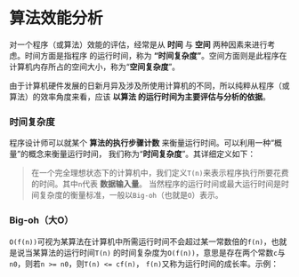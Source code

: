 算法效能分析
===================================================
对一个程序（或算法）效能的评估，经常是从 **时间** 与 **空间** 两种因素来进行考虑。时间方面是指程序
的运行时间，称为 **“时间复杂度”**。空间方面则是此程序在计算机内存所占的空间大小，称为“**空间复杂度**”。

由于计算机硬件发展的日新月异及涉及所使用计算机的不同，所以纯粹从程序（或算法）的效率角度来看，应该 **以算法
的运行时间为主要评估与分析的依据**。

### 时间复杂度
程序设计师可以就某个 **算法的执行步骤计数** 来衡量运行时间。可以利用一种“概量”的概念来衡量运行时间，
我们称为“**时间复杂度**”。其详细定义如下：
> 在一个完全理想状态下的计算机中，我们定义`T(n)`来表示程序执行所要花费的时间。其中`n`代表 **数据输入量**。
> 当然程序的运行时间或最大运行时间是时间复杂度的衡量标准，一般以`Big-oh`（也就是`O`）表示。

### Big-oh（大O）
`O(f(n))`可视为某算法在计算机中所需运行时间不会超过某一常数倍的`f(n)`，也就是说当某算法的运行时间`T(n)`
的时间复杂度为`O(f(n))`，意思是存在两个常数`c`与`n0`，则若`n >= n0`，则`T(n) <= cf(n)`，
`f(n)`又称为运行时间的成长率。示例：
